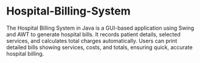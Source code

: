 # Hospital-Billing-System
The Hospital Billing System in Java is a GUI-based application using Swing and AWT to generate hospital bills. It records patient details, selected services, and calculates total charges automatically. Users can print detailed bills showing services, costs, and totals, ensuring quick, accurate hospital billing.
